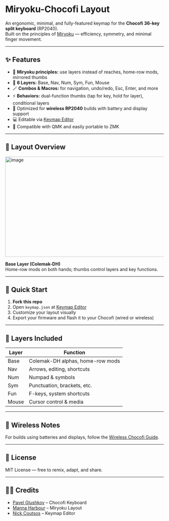 # Miryoku-Chocofi Layout

An ergonomic, minimal, and fully-featured keymap for the **Chocofi 36-key split keyboard** (RP2040).  
Built on the principles of [Miryoku](https://github.com/manna-harbour/miryoku) — efficiency, symmetry, and minimal finger movement.

---

## ✨ Features

- 🧠 **Miryoku principles:** use layers instead of reaches, home-row mods, mirrored thumbs  
- 🎯 **6 Layers:** Base, Nav, Num, Sym, Fun, Mouse  
- 🪄 **Combos & Macros:** for navigation, undo/redo, Esc, Enter, and more  
- ⚡ **Behaviors:** dual-function thumbs (tap for key, hold for layer), conditional layers  
- 🔋 Optimized for **wireless RP2040** builds with battery and display support  
- 💻 Editable via [Keymap Editor](https://nickcoutsos.github.io/keymap-editor/)  
- 🧩 Compatible with QMK and easily portable to ZMK

---

## 🧩 Layout Overview

<img width="668" height="319" alt="image" src="https://github.com/user-attachments/assets/bc8c4865-9caf-41a1-b619-b0b567db1bdc" />

**Base Layer (Colemak-DH)**  
Home-row mods on both hands; thumbs control layers and key functions.

---

## 🔧 Quick Start

1. **Fork this repo**  
2. Open `keymap.json` at [Keymap Editor](https://nickcoutsos.github.io/keymap-editor/)
3. Customize your layout visually  
4. Export your firmware and flash it to your Chocofi (wired or wireless)

---

## 🧠 Layers Included

| Layer | Function |
|-------|-----------|
| Base  | Colemak-DH alphas, home-row mods |
| Nav   | Arrows, editing, shortcuts |
| Num   | Numpad & symbols |
| Sym   | Punctuation, brackets, etc. |
| Fun   | F-keys, system shortcuts |
| Mouse | Cursor control & media |

---

## 🔋 Wireless Notes
For builds using batteries and displays, follow the [Wireless Chocofi Guide](https://s.beekeeb.com/wcrguide).

---

## 📄 License
MIT License — free to remix, adapt, and share.

---

## 🧑‍💻 Credits
- [Pavel Glushkov](https://github.com/pavlukhin) – Chocofi Keyboard  
- [Manna Harbour](https://github.com/manna-harbour/miryoku) – Miryoku Layout  
- [Nick Coutsos](https://github.com/nickcoutsos/keymap-editor) – Keymap Editor  

